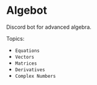 # Algebot

Discord bot for advanced algebra.

Topics:

* `Equations`
* `Vectors`
* `Matrices`
* `Derivatives`
* `Complex Numbers`




